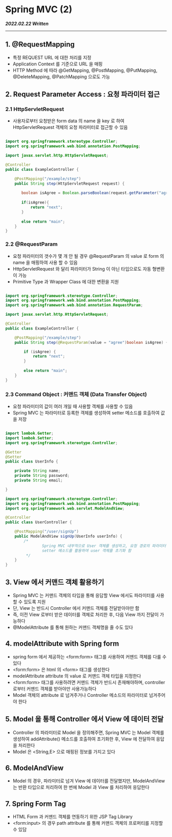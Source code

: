 # Spring MVC (2)

***2022.02.22 Written***

---

## 1. @RequestMapping

* 특정 REQUEST URL 에 대한 처리를 지정
* Application Context 를 기준으로 URL 을 매핑
* HTTP Method 에 따라 @GetMapping, @PostMapping, @PutMapping, @DeleteMapping, @PatchMapping 으로도 가능

## 2. Request Parameter Access : 요청 파라미터 접근

### 2.1 HttpServletRequest

* 사용자로부터 요청받은 form data 의 name 을 key 로 하여 HttpServletRequest 객체의 요청 파라미터로 접근할 수 있음

```java

import org.springframework.stereotype.Controller;
import org.springframework.web.bind.annotation.PostMapping;

import javax.servlet.http.HttpServletRequest;

@Controller
public class ExampleController {

    @PostMapping("/example/step")
    public String step(HttpServletRequest request) {
        
       boolean isAgree = Boolean.parseBoolean(request.getParameter("agree"));
       
       if(isAgree){
           return "next";
       }
       
       else return "main";
    }
} 
```

### 2.2 @RequestParam

* 요청 파라미터의 갯수가 몇 개 안 될 경우 @RequestParam 의 value 로 form 의 name 을 매핑하여 사용 할 수 있음
* HttpServletRequest 와 달리 파라미터가 String 이 아닌 타입으로도 자동 형변환이 가능
* Primitive Type 과 Wrapper Class 에 대한 변환을 지원
```java

import org.springframework.stereotype.Controller;
import org.springframework.web.bind.annotation.PostMapping;
import org.springframework.web.bind.annotation.RequestParam;

import javax.servlet.http.HttpServletRequest;

@Controller
public class ExampleController {

    @PostMapping("/example/step")
    public String step(@RequestParam(value = "agree")boolean isAgree) {

        if (isAgree) {
            return "next";
        }
        
        else return "main";
    }
} 
```

### 2.3 Command Object : 커맨드 객체 (Data Transfer Object)

* 요청 파라미터의 값이 여러 개일 때 사용할 객체를 사용할 수 있음
* Spring MVC 는 파라미터로 등록한 객체를 생성하여 setter 메소드를 호출하여 값을 저장

```java

import lombok.Getter;
import lombok.Setter;
import org.springframework.stereotype.Controller;

@Getter
@Setter
public class UserInfo {

    private String name;
    private String password;
    private String email;

}
```

```java
import org.springframework.stereotype.Controller;
import org.springframework.web.bind.annotation.PostMapping;
import org.springframework.web.servlet.ModelAndView;

@Controller
public class UserController {

    @PostMapping("/user/signUp")
    public ModelAndView signUp(UserInfo userInfo) {
        /*
                Spring MVC 내부적으로 User 객체를 생성하고, 요청 경로의 파라미터 name 을 기준으로
                setter 메소드를 활용하여 user 객체를 초기화 함
         */
    }
}
```

## 3. View 에서 커맨드 객체 활용하기

* Spring MVC 는 커맨드 객체의 타입을 통해 응답할 View 에서도 파라미터를 사용할 수 있도록 지원
* 단, View 는 반드시 Controller 에서 커맨드 객체를 전달받아야만 함
* 즉, 이전 View 로부터 받은 데이터를 객체로 처리한 후, 다음 View 까지 전달이 가능하다
* @ModelAttribute 를 통해 원하는 커맨드 객체명을 줄 수도 있다

## 4. modelAttribute with Spring form

* spring form 에서 제공하는 \<form:form> 태그를 사용하여 커맨드 객체를 다룰 수 있다
* \<form:form> 은 html 의 \<form> 태그를 생성한다
* modelAttribute attribute 의 value 로 커맨드 객체 타입을 지정한다
* \<form:form> 태그를 사용하려면 커맨드 객체가 반드시 존재해야하며, controller 로부터 커맨드 객체를 받아야만 사용가능하다
* Model 객체의 attribute 로 넘겨주거나 Controller 메소드의 파라미터로 넘겨주어야 한다

## 5. Model 을 통해 Controller 에서 View 에 데이터 전달

* Controller 의 파라미터로 Model 을 정의해주면, Spring MVC 는 Model 객체를 생성하여 addAttribute() 메소드를 호출하여 초기화한 후, View 에 전달하여 응답을 처리한다
* Model 은 <String,E> 으로 매핑된 정보를 가지고 있다

## 6. ModelAndView

* Model 의 경우, 파라미터로 넘겨 View 에 데이터를 전달했지만, ModelAndView 는 반환 타입으로 처리하여 한 번에 Model 과 View 를 처리하여 응답한다

## 7. Spring Form Tag

* HTML Form 과 커맨드 객체를 연동하기 위한 JSP Tag Library
* \<form:input> 의 경우 path attribute 를 통해 커맨드 객체의 프로퍼티를 지정할 수 있담 
